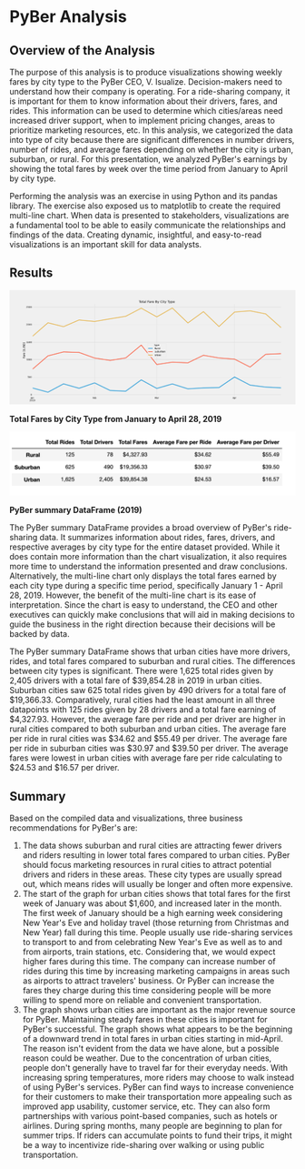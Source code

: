 # PyBer Analysis

## Overview of the Analysis
The purpose of this analysis is to produce visualizations showing weekly fares by city type to the  PyBer CEO, V. Isualize. Decision-makers need to understand how their company is operating. For a ride-sharing company, it is important for them to know information about their drivers, fares, and rides. This information can be used to determine which cities/areas need increased driver support, when to implement pricing changes, areas to prioritize marketing resources, etc. In this analysis, we categorized the data into type of city because there are significant differences in number drivers, number of rides, and average fares depending on whether the city is urban, suburban, or rural. For this presentation, we analyzed PyBer's earnings by showing the total fares by week over the time period from January to April by city type. 

Performing the analysis was an exercise in using Python and its pandas library. The exercise also exposed us to matplotlib to create the required multi-line chart. When data is presented to stakeholders, visualizations are a fundamental tool to be able to easily communicate the relationships and findings of the data. Creating dynamic, insightful, and easy-to-read visualizations is an important skill for data analysts. 

## Results
<img src="analysis/PyBer_fare_summary.png">

**Total Fares by City Type from January to April 28, 2019**

<img src="analysis/PyBer_summary_df.png">

**PyBer summary DataFrame (2019)**



The PyBer summary DataFrame provides a broad overview of PyBer's ride-sharing data. It summarizes information about rides, fares, drivers, and respective averages by city type for the entire dataset provided. While it does contain more information than the chart visualization, it also requires more time to understand the information presented and draw conclusions. Alternatively, the multi-line chart only displays the total fares earned by each city type during a specific time period, specifically January 1 - April 28, 2019. However, the benefit of the multi-line chart is its ease of interpretation. Since the chart is easy to understand, the CEO and other executives can quickly make conclusions that will aid in making decisions to guide the business in the right direction because their decisions will be backed by data. 

The PyBer summary DataFrame shows that urban cities have more drivers, rides, and total fares compared to suburban and rural cities. The differences between city types is significant. There were 1,625 total rides given by 2,405 drivers with a total fare of $39,854.28 in 2019 in urban cities. Suburban cities saw 625 total rides given by 490 drivers for a total fare of $19,366.33. Comparatively, rural cities had the least amount in all three datapoints with 125 rides given by 28 drivers and a total fare earning of $4,327.93. However, the average fare per ride and per driver are higher in rural cities compared to both suburban and urban cities. The average fare per ride in rural cities was $34.62 and $55.49 per driver. The average fare per ride in suburban cities was $30.97 and $39.50 per driver. The average fares were lowest in urban cities with average fare per ride calculating to $24.53 and $16.57 per driver. 

## Summary
Based on the compiled data and visualizations, three business recommendations for PyBer's are:
1. The data shows suburban and rural cities are attracting fewer drivers and riders resulting in lower total fares compared to urban cities. PyBer should focus marketing resources in rural cities to attract potential drivers and riders in these areas. These city types are usually spread out, which means rides will usually be longer and often more expensive.
2. The start of the graph for urban cities shows that total fares for the first week of January was about $1,600, and increased later in the month. The first week of January should be a high earning week considering New Year's Eve and holiday travel (those returning from Christmas and New Year) fall during this time. People usually use ride-sharing services to transport to and from celebrating New Year's Eve as well as to and from airports, train stations, etc. Considering that, we would expect higher fares during this time. The company can increase number of rides during this time by increasing marketing campaigns in areas such as airports to attract travelers' business. Or PyBer can increase the fares they charge during this time considering people will be more willing to spend more on reliable and convenient transportation.
3. The graph shows urban cities are important as the major revenue source for PyBer. Maintaining steady fares in these cities is important for PyBer's successful. The graph shows what appears to be the beginning of a downward trend in total fares in urban cities starting in mid-April. The reason isn't evident from the data we have alone, but a possible reason could be weather. Due to the concentration of urban cities, people don't generally have to travel far for their everyday needs. With increasing spring temperatures, more riders may choose to walk instead of using PyBer's services. PyBer can find ways to increase convenience for their customers to make their transportation more appealing such as improved app usability, customer service, etc. They can also form partnerships with various point-based companies, such as hotels or airlines. During spring months, many people are beginning to plan for summer trips. If riders can accumulate points to fund their trips, it might be a way to incentivize ride-sharing over walking or using public transportation. 




